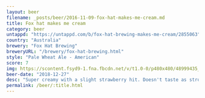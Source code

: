 ```yaml
---
layout: beer
filename: _posts/beer/2016-11-09-fox-hat-makes-me-cream.md
title: Fox hat makes me cream
category: beer
untappd: "https://untappd.com/b/fox-hat-brewing-makes-me-cream/2855063"
country: "Australia"
brewery: "Fox Hat Brewing"
breweryURL: "/brewery/fox-hat-brewing.html"
style: "Pale Wheat Ale - American"
score: 7
img: https://scontent.fsyd9-1.fna.fbcdn.net/v/t1.0-0/p480x480/48999435_10156797296218745_7640073858338258944_o.jpg?_nc_cat=110&_nc_sid=e007fa&_nc_ohc=v0SD8uMDm6oAX_Dq11O&_nc_ht=scontent.fsyd9-1.fna&_nc_tp=6&oh=3c7ee1340f75183f0731ffaa491e1c98&oe=5F4A74E7
beer-date: "2018-12-27"
desc: "Super creamy with a slight strawberry hit. Doesn't taste as strong as it is"
permalink: /beer/:title.html
---
```


